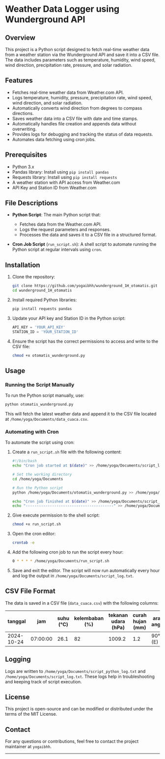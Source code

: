# **Weather Data Logger using Wunderground API**

## **Overview**

This project is a Python script designed to fetch real-time weather data from a weather station via the Wunderground API and save it into a CSV file. The data includes parameters such as temperature, humidity, wind speed, wind direction, precipitation rate, pressure, and solar radiation. 

## **Features**

- Fetches real-time weather data from Weather.com API.
- Logs temperature, humidity, pressure, precipitation rate, wind speed, wind direction, and solar radiation.
- Automatically converts wind direction from degrees to compass directions.
- Saves weather data into a CSV file with date and time stamps.
- Automatically handles file creation and appends data without overwriting.
- Provides logs for debugging and tracking the status of data requests.
- Automates data fetching using cron jobs.

## **Prerequisites**

- Python 3.x
- Pandas library: Install using `pip install pandas`
- Requests library: Install using `pip install requests`
- A weather station with API access from Weather.com
- API Key and Station ID from Weather.com

## **File Descriptions**

- **Python Script**: The main Python script that:
  - Fetches data from the Weather.com API.
  - Logs the request parameters and responses.
  - Processes the data and saves it to a CSV file in a structured format.

- **Cron Job Script** (`run_script.sh`): A shell script to automate running the Python script at regular intervals using `cron`.

## **Installation**

1. Clone the repository:

   ```bash
   git clone https://github.com/yogaibhh/wunderground_1H_otomatis.git
   cd wunderground_1H_otomatis
   ```

2. Install required Python libraries:

   ```bash
   pip install requests pandas
   ```

3. Update your API key and Station ID in the Python script:

   ```python
   API_KEY = 'YOUR_API_KEY'
   STATION_ID = 'YOUR_STATION_ID'
   ```

4. Ensure the script has the correct permissions to access and write to the CSV file:

   ```bash
   chmod +x otomatis_wunderground.py
   ```

## **Usage**

### **Running the Script Manually**

To run the Python script manually, use:

```bash
python otomatis_wunderground.py
```

This will fetch the latest weather data and append it to the CSV file located at `/home/yoga/Documents/data_cuaca.csv`.

### **Automating with Cron**

To automate the script using cron:

1. Create a `run_script.sh` file with the following content:

   ```bash
   #!/bin/bash
   echo "Cron job started at $(date)" >> /home/yoga/Documents/script_log.txt

   # Set the working directory
   cd /home/yoga/Documents

   # Run the Python script
   python /home/yoga/Documents/otomatis_wunderground.py >> /home/yoga/Documents/script_log.txt 2>&1

   echo "Cron job finished at $(date)" >> /home/yoga/Documents/script_log.txt
   echo "----------------------------------------" >> /home/yoga/Documents/script_log.txt
   ```

2. Give execute permission to the shell script:

   ```bash
   chmod +x run_script.sh
   ```

3. Open the cron editor:

   ```bash
   crontab -e
   ```

4. Add the following cron job to run the script every hour:

   ```bash
   0 * * * * /home/yoga/Documents/run_script.sh
   ```

5. Save and exit the editor. The script will now run automatically every hour and log the output in `/home/yoga/Documents/script_log.txt`.

## **CSV File Format**

The data is saved in a CSV file (`data_cuaca.csv`) with the following columns:

| **tanggal** | **jam** | **suhu (°C)** | **kelembaban (%)** | **tekanan udara (hPa)** | **curah hujan (mm)** | **arah angin** | **kecepatan angin (km/h)** | **radiasi matahari (W/m²)** |
|--------------|----------|-----------|----------------|---------------------|------------------|------------|------------------------|-------------------------|
| 2024-10-24   | 07:00:00 | 26.1      | 82             | 1009.2              | 1.2              | 90° (E)    | 15.2                   | 340                     |

## **Logging**

Logs are written to `/home/yoga/Documents/script_python_log.txt` and `/home/yoga/Documents/script_log.txt`. These logs help in troubleshooting and keeping track of script execution.

## **License**

This project is open-source and can be modified or distributed under the terms of the MIT License.

## **Contact**

For any questions or contributions, feel free to contact the project maintainer at `yogaibhh`.

---

